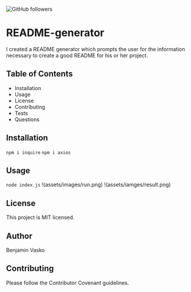 ![GitHub followers](https://img.shields.io/github/followers/5?label=Follow&style=social)

# README-generator
I created a README generator which prompts the user for the information necessary to create a good README for his or her project.
        
## Table of Contents
        
- Installation
- Usage
- License
- Contributing
- Tests
- Questions

## Installation
`npm i inquire`
`npm i axios`

## Usage
`node index.js`
!(assets/images/run.png)
!(assets/iamges/result.png)

## License
This project is MIT licensed.

## Author
Benjamin Vasko
        
## Contributing
Please follow the Contributor Covenant guidelines.
